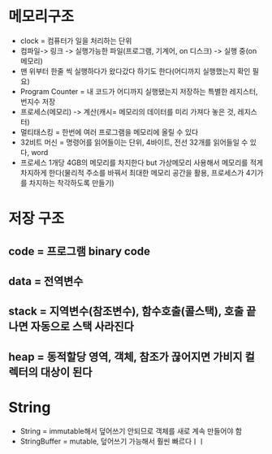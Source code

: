 # 메모리구조
- clock = 컴퓨터가 일을 처리하는 단위
- 컴파일-> 링크 -> 실행가능한 파일(프로그램, 기계어, on 디스크) -> 실행 중(on 메모리)
- 맨 위부터 한줄 씩 실행하다가 왔다갔다 하기도 한다(어디까지 실행했는지 확인 필요)
- Program Counter = 내 코드가 어디까지 실행됐는지 저장하는 특별한 레지스터, 번지수 저장
- 프로세스(메모리) -> 계산(캐시= 메모리의 데이터를 미리 가져다 놓은 것, 레지스터)
- 멀티태스킹 = 한번에 여러 프로그램을 메모리에 올릴 수 있다
- 32비트 머신 = 명령어를 읽어들이는 단위, 4바이트, 전선 32개를 읽어들일 수 있다, word
- 프로세스 1개당 4GB의 메모리를 차지한다 but 가상메모리 사용해서 메모리를 적게 차지하게 한다(물리적 주소를 바꿔서 최대한 메모리 공간을 활용, 프로세스가 4기가를 차지하는 착각하도록 만들기)

# 저장 구조
## code = 프로그램 binary code
## data = 전역변수
## stack = 지역변수(참조변수), 함수호출(콜스택), 호출 끝나면 자동으로 스택 사라진다
## heap = 동적할당 영역, 객체, 참조가 끊어지면 가비지 컬렉터의 대상이 된다

# String
- String = immutable해서 덮어쓰기 안되므로 객체를 새로 계속 만들어야 함
- StringBuffer = mutable, 덮어쓰기 가능해서 훨씬 빠르다ㅣㅣ